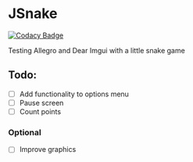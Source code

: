# JSnake

[![Codacy Badge](https://api.codacy.com/project/badge/Grade/f23deb0417e14b5cade23369ebc0331c)](https://app.codacy.com/gh/paussu/JSnake?utm_source=github.com&utm_medium=referral&utm_content=paussu/JSnake&utm_campaign=Badge_Grade_Settings)

Testing Allegro and Dear Imgui with a little snake game

## Todo:
- [ ] Add functionality to options menu
- [ ] Pause screen
- [ ] Count points
### Optional
- [ ] Improve graphics 
